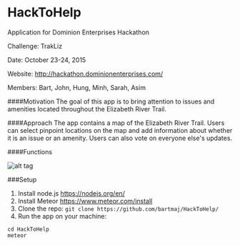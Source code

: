 # HackToHelp
Application for Dominion Enterprises Hackathon

Challenge: TrakLiz

Date: October 23-24, 2015

Website: http://hackathon.dominionenterprises.com/

Members: Bart, John, Hung, Minh, Sarah, Asim

####Motivation
The goal of this app is to bring attention to issues and amenities located throughout the Elizabeth River Trail. 

####Approach
The app contains a map of the Elizabeth River Trail. Users can select pinpoint locations on the map and add information about whether it is an issue or an amenity. Users can also vote on everyone else's updates. 

####Functions

![alt tag](http://yuml.me/11804ba1)

###Setup
1. Install node.js https://nodejs.org/en/
2. Install Meteor https://www.meteor.com/install
3. Clone the repo: 
```git clone https://github.com/bartmaj/HackToHelp/```
4. Run the app on your machine: 
```
cd HackToHelp
meteor
```
